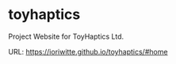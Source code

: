# toyhaptics


Project Website for ToyHaptics Ltd.


URL: https://ioriwitte.github.io/toyhaptics/#home
